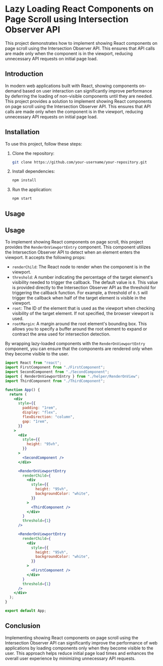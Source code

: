 # Lazy Loading React Components on Page Scroll using Intersection Observer API

This project demonstrates how to implement showing React components on page scroll using the Intersection Observer API. This ensures that API calls are made only when the component is in the viewport, reducing unnecessary API requests on initial page load.

## Introduction

In modern web applications built with React, showing components on-demand based on user interaction can significantly improve performance by deferring the loading of non-visible components until they are needed. This project provides a solution to implement showing React components on page scroll using the Intersection Observer API. This ensures that API calls are made only when the component is in the viewport, reducing unnecessary API requests on initial page load.

## Installation

To use this project, follow these steps:

1. Clone the repository:

   ```bash
   git clone https://github.com/your-username/your-repository.git
   ```

2. Install dependencies:

   ```bash
   npm install
   ```

3. Run the application:

   ```bash
   npm start
   ```

## Usage

## Usage

To implement showing React components on page scroll, this project provides the `RenderOnViewportEntry` component. This component utilizes the Intersection Observer API to detect when an element enters the viewport. It accepts the following props:

- `renderChild`: The React node to render when the component is in the viewport.
- `threshold`: A number indicating the percentage of the target element's visibility needed to trigger the callback. The default value is `0`. This value is provided directly to the Intersection Observer API as the threshold for triggering the callback function. For example, a threshold of `0.5` will trigger the callback when half of the target element is visible in the viewport.
- `root`: The ID of the element that is used as the viewport when checking visibility of the target element. If not specified, the browser viewport is used.
- `rootMargin`: A margin around the root element's bounding box. This allows you to specify a buffer around the root element to expand or contract the area used for intersection detection.

By wrapping lazy-loaded components with the `RenderOnViewportEntry` component, you can ensure that the components are rendered only when they become visible to the user.

   ```jsx
   import React from "react";
   import FirstComponent from "./FirstComponent";
   import SecondComponent from "./SecondComponent";
   import { RenderOnViewportEntry } from "./helper/RenderOnView";
   import ThirdComponent from "./ThirdComponent";

   function App() {
     return (
       <div
         style={{
           padding: "1rem",
           display: "flex",
           flexDirection: "column",
           gap: "1rem",
         }}
       >
         <div
           style={{
             height: "95vh",
           }}
         >
           <SecondComponent />
         </div>

         <RenderOnViewportEntry
           renderChild={
             <div
               style={{
                 height: "95vh",
                 backgroundColor: "white",
               }}
             >
               <ThirdComponent />
             </div>
           }
           threshold={1}
         />

         <RenderOnViewportEntry
           renderChild={
             <div
               style={{
                 height: "95vh",
                 backgroundColor: "white",
               }}
             >
               <FirstComponent />
             </div>
           }
           threshold={1}
         />
       </div>
     );
   }

   export default App;
   ```

## Conclusion

Implementing showing React components on page scroll using the Intersection Observer API can significantly improve the performance of web applications by loading components only when they become visible to the user. This approach helps reduce initial page load times and enhances the overall user experience by minimizing unnecessary API requests.

